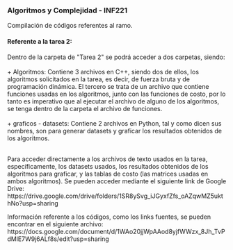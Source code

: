 ### Algoritmos y Complejidad - INF221
Compilación de códigos referentes al ramo.


 #### **Referente a la tarea 2:** 
 <p>
  Dentro de la carpeta de "Tarea 2" se podrá acceder a dos carpetas, siendo: <br><br>
  + Algoritmos:  Contiene 3 archivos en C++, siendo dos de ellos, los algoritmos solicitados en la tarea, es decir, de fuerza bruta y de programación dinámica. El tercero se trata de un archivo que contiene funciones usadas en los algoritmos, junto con las funciones de costo, por lo tanto es imperativo que al ejecutar el archivo de alguno de los algoritmos, se tenga dentro de la carpeta el archivo de funciones.<br><br>
  + graficos - datasets: Contiene 2 archivos en Python, tal y como dicen sus nombres, son para generar datasets y graficar los resultados obtenidos de los algoritmos. <br><br>
</p>
<p>
  Para acceder directamente a los archivos de texto usados en la tarea, específicamente, los datasets usados, los resultados obtenidos de los algoritmos para graficar, y las tablas de costo (las matrices usadas en ambos algoritmos). Se pueden acceder mediante el siguiente link de Google Drive: <br>
 https://drive.google.com/drive/folders/1SR8ySvg_iJGyxfZfs_oAZqwMZ5ukthNo?usp=sharing
  
</p>
<p> 
Información referente a los códigos, como los links fuentes, se pueden encontrar en el siguiente archivo: <br>
 https://docs.google.com/document/d/1WAo20jjWpAAod8yjfWWzx_8Jh_TvPdMlE7W9j6ALf8s/edit?usp=sharing
</p>
